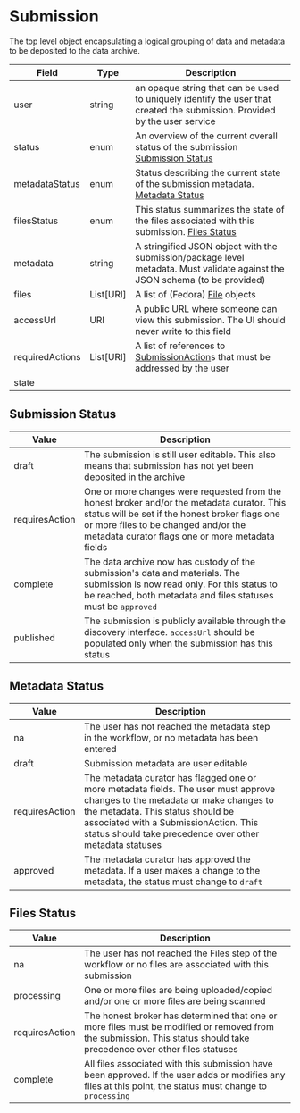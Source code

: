 # Submission

The top level object encapsulating a logical grouping of data and metadata to be deposited to the data archive.


| Field | Type | Description |
| ----- | ---- | ----------- |
| user | string | an opaque string that can be used to uniquely identify the user that created the submission. Provided by the user service |
| status | enum | An overview of the current overall status of the submission [Submission Status](#submission-status) |
| metadataStatus | enum | Status describing the current state of the submission metadata. [Metadata Status](#metadata-status) |
| filesStatus | enum | This status summarizes the state of the files associated with this submission. [Files Status](#files-status) |
| metadata | string | A stringified JSON object with the submission/package level metadata. Must validate against the JSON schema (to be provided) |
| files | List[URI] | A list of (Fedora) [File](file.md) objects |
| accessUrl | URI | A public URL where someone can view this submission. The UI should never write to this field |
| requiredActions | List[URI] | A list of references to [SubmissionAction](submissionAction.md)s that must be addressed by the user |
| state |  |  |

## Submission Status

| Value | Description |
| ----- | ----------- |
| draft | The submission is still user editable. This also means that submission has not yet been deposited in the archive |
| requiresAction | One or more changes were requested from the honest broker and/or the metadata curator. This status will be set if the honest broker flags one or more files to be changed and/or the metadata curator flags one or more metadata fields |
| complete | The data archive now has custody of the submission's data and materials. The submission is now read only. For this status to be reached, both metadata and files statuses must be `approved` |
| published | The submission is publicly available through the discovery interface. `accessUrl` should be populated only when the submission has this status |

## Metadata Status

| Value | Description |  |
| ----- | ----------- | --- |
| na | The user has not reached the metadata step in the workflow, or no metadata has been entered |
| draft | Submission metadata are user editable |
| requiresAction | The metadata curator has flagged one or more metadata fields. The user must approve changes to the metadata or make changes to the metadata. This status should be associated with a SubmissionAction. This status should take precedence over other metadata statuses |  |
| approved | The metadata curator has approved the metadata. If a user makes a change to the metadata, the status must change to `draft` |

## Files Status

| Value | Description |
| ----- | ----------- |
| na | The user has not reached the Files step of the workflow or no files are associated with this submission |
| processing | One or more files are being uploaded/copied and/or one or more files are being scanned |
| requiresAction | The honest broker has determined that one or more files must be modified or removed from the submission. This status should take precedence over other files statuses |
| complete | All files associated with this submission have been approved. If the user adds or modifies any files at this point, the status must change to `processing` |
